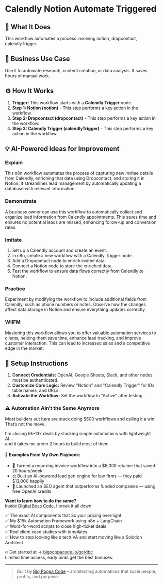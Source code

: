 # Calendly Notion Automate Triggered

## 🚀 What It Does
This workflow automates a process involving notion, dropcontact, calendlyTrigger.

## 💼 Business Use Case
Use it to automate research, content creation, or data analysis. It saves hours of manual work.

## ⚙️ How It Works
1.  **Trigger:** This workflow starts with a **Calendly Trigger** node.
2. **Step 1: Notion (notion)** - This step performs a key action in the workflow.
3. **Step 2: Dropcontact (dropcontact)** - This step performs a key action in the workflow.
4. **Step 3: Calendly Trigger (calendlyTrigger)** - This step performs a key action in the workflow.

## 💡 AI-Powered Ideas for Improvement
### Explain
This n8n workflow automates the process of capturing new invitee details from Calendly, enriching that data using Dropcontact, and storing it in Notion. It streamlines lead management by automatically updating a database with relevant information.

### Demonstrate
A business owner can use this workflow to automatically collect and organize lead information from Calendly appointments. This saves time and ensures no potential leads are missed, enhancing follow-up and conversion rates.

### Imitate
1. Set up a Calendly account and create an event.
2. In n8n, create a new workflow with a Calendly Trigger node.
3. Add a Dropcontact node to enrich invitee data.
4. Connect a Notion node to store the enriched data.
5. Test the workflow to ensure data flows correctly from Calendly to Notion.

### Practice
Experiment by modifying the workflow to include additional fields from Calendly, such as phone numbers or notes. Observe how the changes affect data storage in Notion and ensure everything updates correctly.

### WIIFM
Mastering this workflow allows you to offer valuable automation services to clients, helping them save time, enhance lead tracking, and improve customer interaction. This can lead to increased sales and a competitive edge in the market.

## 🔧 Setup Instructions
1. **Connect Credentials:** OpenAI, Google Sheets, Slack, and other nodes must be authenticated.
2. **Customize Core Logic:** Review "Notion" and "Calendly Trigger" for IDs, table names, and URLs.
3. **Activate the Workflow:** Set the workflow to "Active" after testing.

### ⚠️ Automation Ain’t the Same Anymore

Most builders out here are stuck doing $500 workflows and calling it a win.  
That’s not the move.  

I'm closing $6k–$13k deals by stacking simple automations with lightweight AI...  
and it takes me under 2 hours to build most of them.

#### 🧠 Examples From My Own Playbook:
- 🔁 Turned a recurring invoice workflow into a $6,000 retainer that saved 20 hours/week  
- ⚖️ Built an AI-powered lead gen engine for law firms — they paid $13,000 happily  
- 🚀 Launched an SEO agent that outperforms funded companies — using free OpenAI credits  

**Want to learn how to do the same?**  
Inside [Digital Boss Code](https://bigpoppacode.io/go/dbc), I break it all down:

✅ The exact AI components that 3x your pricing overnight  
✅ My $15k Automation Framework using n8n + LangChain  
✅ Word-for-word scripts to close high-ticket deals  
✅ Real client case studies with templates  
✅ How to stop looking like a tech VA and start moving like a Solution Architect  

🔥 Get started at → [bigpoppacode.io/go/dbc](https://bigpoppacode.io/go/dbc)  
Limited time access, early birds get the best bonuses.

---
> Built by [Big Poppa Code](https://bigpoppacode.io) – architecting automations that scale people, profits, and purpose.
